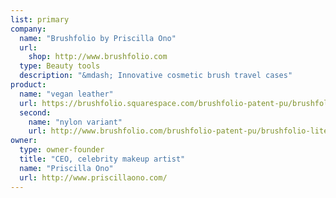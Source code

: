 ```yaml
---
list: primary
company:
  name: "Brushfolio by Priscilla Ono"
  url:
    shop: http://www.brushfolio.com
  type: Beauty tools
  description: "&mdash; Innovative cosmetic brush travel cases"
product:
  name: "vegan leather"
  url: https://brushfolio.squarespace.com/brushfolio-patent-pu/brushfoliopro
  second:
    name: "nylon variant"
    url: http://www.brushfolio.com/brushfolio-patent-pu/brushfolio-lite
owner:
  type: owner-founder
  title: "CEO, celebrity makeup artist"
  name: "Priscilla Ono"
  url: http://www.priscillaono.com/
---
```

